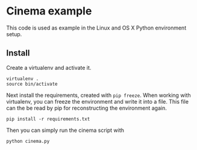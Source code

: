 # Cinema example
This code is used as example in the Linux and OS X Python environment setup.

## Install

Create a virtualenv and activate it.

	virtualenv .
	source bin/activate
	
Next install the requirements, created with `pip freeze`. When working with virtualenv, you can freeze the environment and write it into a file. This file can the be read by pip for reconstructing the environment again.

	pip install -r requirements.txt

Then you can simply run the cinema script with

	python cinema.py